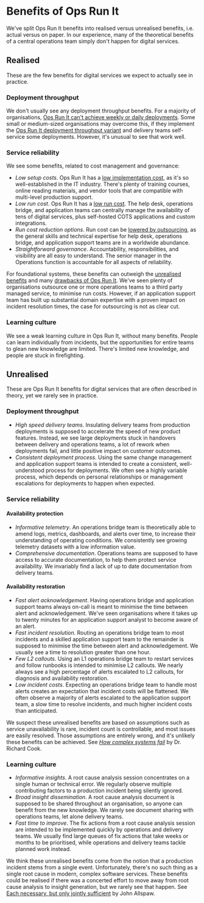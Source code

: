 # Benefits of Ops Run It

We've split Ops Run It benefits into realised versus unrealised benefits, i.e. actual versus on paper. In our experience, many of the theoretical benefits of a central operations team simply don't happen for digital services.

## Realised

These are the few benefits for digital services we expect to actually see in practice.

### Deployment throughput

We don't usually see any deployment throughput benefits. For a majority of organisations, [Ops Run It can't achieve weekly or daily deployments](drawbacks.md). Some small or medium-sized organisations may overcome this, if they implement the [Ops Run It deployment throughput variant](deployment-throughput.md) and delivery teams self-service some deployments. However, it's unusual to see that work well.

### Service reliability

We see some benefits, related to cost management and governance:

* _Low setup costs_. Ops Run It has a [low implementation cost](service-reliability.md), as it's so well-established in the IT industry. There's plenty of training courses, online reading materials, and vendor tools that are compatible with multi-level production support.
* _Low run cost_. Ops Run It has a [low run cost](https://you-build-it-you-run-it.playbook.ee/what-is-ops-run-it/service-reliability). The help desk, operations bridge, and application teams can centrally manage the availability of tens of digital services, plus self-hosted COTS applications and custom integrations.
* _Run cost reduction options_. Run cost can be [lowered by outsourcing](service-reliability.md), as the general skills and technical expertise for help desk, operations bridge, and application support teams are in a worldwide abundance.
* _Straightforward governance_. Accountability, responsibilities, and visibility are all easy to understand. The senior manager in the Operations function is accountable for all aspects of reliability.

For foundational systems, these benefits can outweigh the [unrealised benefits](benefits.md#unrealised) and many [drawbacks of Ops Run It](drawbacks.md). We've seen plenty of organisations outsource one or more operations teams to a third party managed service, to minimise run costs. However, if an application support team has built up substantial domain expertise with a proven impact on incident resolution times, the case for outsourcing is not as clear cut.

### Learning culture

We see a weak learning culture in Ops Run It, without many benefits. People can learn individually from incidents, but the opportunities for entire teams to glean new knowledge are limited. There's limited new knowledge, and people are stuck in firefighting.

## Unrealised

These are Ops Run It benefits for digital services that are often described in theory, yet we rarely see in practice.

### Deployment throughput

* _High speed delivery teams_. Insulating delivery teams from production deployments is supposed to accelerate the speed of new product features. Instead, we see large deployments stuck in handovers between delivery and operations teams, a lot of rework when deployments fail, and little positive impact on customer outcomes.
* _Consistent deployment process_. Using the same change management and application support teams is intended to create a consistent, well-understood process for deployments. We often see a highly variable process, which depends on personal relationships or management escalations for deployments to happen when expected.

### Service reliability

#### Availability protection

* _Informative telemetry_. An operations bridge team is theoretically able to amend logs, metrics, dashboards, and alerts over time, to increase their understanding of operating conditions. We consistently see growing telemetry datasets with a low information value.
* _Comprehensive documentation_. Operations teams are supposed to have access to accurate documentation, to help them protect service availability. We invariably find a lack of up to date documentation from delivery teams.

#### Availability restoration

* _Fast alert acknowledgement_. Having operations bridge and application support teams always on-call is meant to minimise the time between alert and acknowledgement. We've seen organisations where it takes up to twenty minutes for an application support analyst to become aware of an alert.
* _Fast incident resolution_. Routing an operations bridge team to most incidents and a skilled application support team to the remainder is supposed to minimise the time between alert and acknowledgement. We usually see a time to resolution greater than one hour.
* _Few L2 callouts_. Using an L1 operations bridge team to restart services and follow runbooks is intended to minimise L2 callouts. We nearly always see a high percentage of alerts escalated to L2 callouts, for diagnosis and availability restoration.
* _Low incident costs_. Expecting an operations bridge team to handle most alerts creates an expectation that incident costs will be flattened. We often observe a majority of alerts escalated to the application support team, a slow time to resolve incidents, and much higher incident costs than anticipated.

We suspect these unrealised benefits are based on assumptions such as service unavailability is rare, incident count is controllable, and most issues are easily resolved. Those assumptions are entirely wrong, and it's unlikely these benefits can be achieved. See [_How complex systems fail_](https://how.complexsystems.fail/) by Dr. Richard Cook.

### Learning culture

* _Informative insights_. A root cause analysis session concentrates on a single human or technical error. We regularly observe multiple contributing factors to a production incident being silently ignored.
* _Broad insight dissemination_. A root cause analysis document is supposed to be shared throughout an organisation, so anyone can benefit from the new knowledge. We rarely see document sharing with operations teams, let alone delivery teams.
* _Fast time to improve_. The fix actions from a root cause analysis session are intended to be implemented quickly by operations and delivery teams. We usually find large queues of fix actions that take weeks or months to be prioritised, while operations and delivery teams tackle planned work instead.

We think these unrealised benefits come from the notion that a production incident stems from a single event. Unfortunately, there's no such thing as a single root cause in modern, complex software services. These benefits could be realised if there was a concerted effort to move away from root cause analysis to insight generation, but we rarely see that happen. See [Each necessary, but only jointly sufficient](https://www.kitchensoap.com/2012/02/10/each-necessary-but-only-jointly-sufficient/) by John Allspaw.
